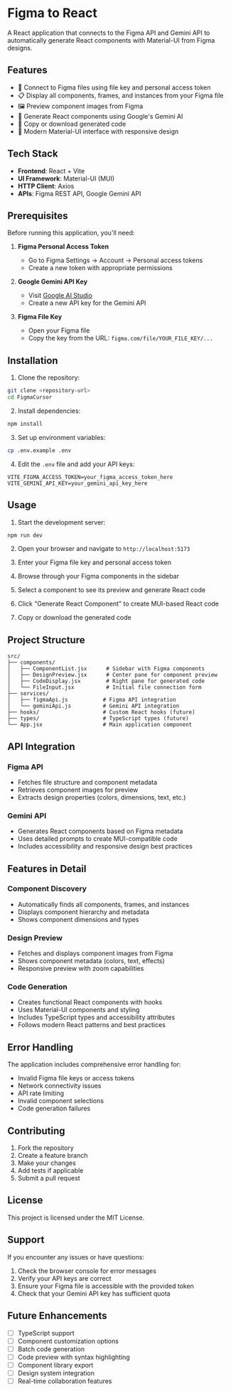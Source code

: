 # Figma to React

A React application that connects to the Figma API and Gemini API to automatically generate React components with Material-UI from Figma designs.

## Features

- 🔗 Connect to Figma files using file key and personal access token
- 📋 Display all components, frames, and instances from your Figma file
- 🖼️ Preview component images from Figma
- 🤖 Generate React components using Google's Gemini AI
- 📝 Copy or download generated code
- 🎨 Modern Material-UI interface with responsive design

## Tech Stack

- **Frontend**: React + Vite
- **UI Framework**: Material-UI (MUI)
- **HTTP Client**: Axios
- **APIs**: Figma REST API, Google Gemini API

## Prerequisites

Before running this application, you'll need:

1. **Figma Personal Access Token**
   - Go to Figma Settings → Account → Personal access tokens
   - Create a new token with appropriate permissions

2. **Google Gemini API Key**
   - Visit [Google AI Studio](https://makersuite.google.com/app/apikey)
   - Create a new API key for the Gemini API

3. **Figma File Key**
   - Open your Figma file
   - Copy the key from the URL: `figma.com/file/YOUR_FILE_KEY/...`

## Installation

1. Clone the repository:
```bash
git clone <repository-url>
cd FigmaCursor
```

2. Install dependencies:
```bash
npm install
```

3. Set up environment variables:
```bash
cp .env.example .env
```

4. Edit the `.env` file and add your API keys:
```env
VITE_FIGMA_ACCESS_TOKEN=your_figma_access_token_here
VITE_GEMINI_API_KEY=your_gemini_api_key_here
```

## Usage

1. Start the development server:
```bash
npm run dev
```

2. Open your browser and navigate to `http://localhost:5173`

3. Enter your Figma file key and personal access token

4. Browse through your Figma components in the sidebar

5. Select a component to see its preview and generate React code

6. Click "Generate React Component" to create MUI-based React code

7. Copy or download the generated code

## Project Structure

```
src/
├── components/
│   ├── ComponentList.jsx      # Sidebar with Figma components
│   ├── DesignPreview.jsx      # Center pane for component preview
│   ├── CodeDisplay.jsx        # Right pane for generated code
│   └── FileInput.jsx          # Initial file connection form
├── services/
│   ├── figmaApi.js           # Figma API integration
│   └── geminiApi.js          # Gemini API integration
├── hooks/                    # Custom React hooks (future)
├── types/                    # TypeScript types (future)
└── App.jsx                   # Main application component
```

## API Integration

### Figma API
- Fetches file structure and component metadata
- Retrieves component images for preview
- Extracts design properties (colors, dimensions, text, etc.)

### Gemini API
- Generates React components based on Figma metadata
- Uses detailed prompts to create MUI-compatible code
- Includes accessibility and responsive design best practices

## Features in Detail

### Component Discovery
- Automatically finds all components, frames, and instances
- Displays component hierarchy and metadata
- Shows component dimensions and types

### Design Preview
- Fetches and displays component images from Figma
- Shows component metadata (colors, text, effects)
- Responsive preview with zoom capabilities

### Code Generation
- Creates functional React components with hooks
- Uses Material-UI components and styling
- Includes TypeScript types and accessibility attributes
- Follows modern React patterns and best practices

## Error Handling

The application includes comprehensive error handling for:
- Invalid Figma file keys or access tokens
- Network connectivity issues
- API rate limiting
- Invalid component selections
- Code generation failures

## Contributing

1. Fork the repository
2. Create a feature branch
3. Make your changes
4. Add tests if applicable
5. Submit a pull request

## License

This project is licensed under the MIT License.

## Support

If you encounter any issues or have questions:
1. Check the browser console for error messages
2. Verify your API keys are correct
3. Ensure your Figma file is accessible with the provided token
4. Check that your Gemini API key has sufficient quota

## Future Enhancements

- [ ] TypeScript support
- [ ] Component customization options
- [ ] Batch code generation
- [ ] Code preview with syntax highlighting
- [ ] Component library export
- [ ] Design system integration
- [ ] Real-time collaboration features
